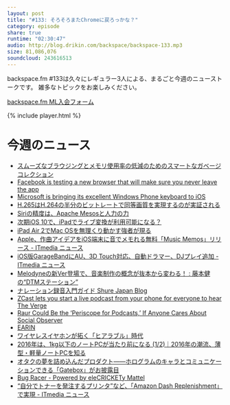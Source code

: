 ```yaml
---
layout: post
title: "#133: そろそろまたChromeに戻ろっかな？"
category: episode
share: true
runtime: "02:30:47"
audio: http://blog.drikin.com/backspace/backspace-133.mp3
size: 81,086,076
soundcloud: 243616513
---
```

backspace.fm #133は久々にレギュラー3人による、まるごと今週のニューストークです。
雑多なトピックをお楽しみください。


[backspace.fm ML入会フォーム](http://backspace.us11.list-manage.com/subscribe?u=09c933bd3997c1d16dbed156a&id=84b6529b91)

{% include player.html %}

# 今週のニュース
- [スムーズなブラウジングとメモリ使用率の低減のためのスマートなガベージ コレクション](  http://googledevjp.blogspot.com/2016/01/blog-post_86.html)
- [Facebook is testing a new browser that will make sure you never leave the app](  http://thenextweb.com/facebook/2016/01/16/facebook-is-testing-a-new-browser-that-will-make-sure-you-never-leave-the-app/)
- [Microsoft is bringing its excellent Windows Phone keyboard to iOS](  http://www.theverge.com/2016/1/16/10778738/microsoft-windows-phone-word-flow-keyboard-iphone-ios)
- [H.265はH.264の半分のビットレートで同等画質を実現するのが実証される](  http://gigazine.net/news/20160117-h265-quality-testing/)
- [Siriの精度は、Apache Mesosと人力の力](  http://www.macotakara.jp/blog/category-54/entry-29030.html)
- [次期iOS 10で、iPadでライブ変換が利用可能になる？](  http://www.macotakara.jp/blog/rumor/entry-29029.html)
- [iPad Air 2でMac OSを無理くり動かす強者が現る](  http://www.gizmodo.jp/2016/01/macipad_ipad_air_2mac_os.html)
- [Apple、作曲アイデアをiOS端末に音でメモれる無料「Music Memos」リリース - ITmedia ニュース](http://www.itmedia.co.jp/news/articles/1601/21/news054.html)
- [iOS版GarageBandにAU、3D Touch対応、自動ドラマー、DJプレイ追加 - ITmedia ニュース](http://www.itmedia.co.jp/news/articles/1601/21/news068.html)
- [Melodyneの新Ver登場で、音楽制作の概念が抜本から変わる！ : 藤本健の“DTMステーション”](http://www.dtmstation.com/archives/51969286.html)
- [ナレーション録音入門ガイド  Shure Japan Blog](http://www.shureblog.jp/shure-notes/%E3%83%8A%E3%83%AC%E3%83%BC%E3%82%B7%E3%83%A7%E3%83%B3%E3%83%BB%E3%83%AC%E3%82%B3%E3%83%BC%E3%83%87%E3%82%A3%E3%83%B3%E3%82%B0%E5%85%A5%E9%96%80%E3%82%AC%E3%82%A4%E3%83%89/)
- [ZCast lets you start a live podcast from your phone for everyone to hear  The Verge](http://www.theverge.com/2016/1/21/10801098/zcast-live-podcast-ios-app-audio-streaming)
- [Raur Could Be the ‘Periscope for Podcasts,’ If Anyone Cares About Social   Observer](http://observer.com/2015/05/raur-kevin-kliman-podcasting-app-itunes-killer/)
- [EARIN](http://blog.drikin.com/2016/01/20/earin.html)
- [ワイヤレスイヤホンが拓く「ヒアラブル」時代](  http://m.jp.wsj.com/articles/SB11777697228475194531304581479333674215912)
- [2016年は、1kg以下のノートPCが当たり前になる (1/2)｜2016年の潮流、薄型・軽量ノートPCを知る](  http://ascii.jp/elem/000/001/104/1104837/)
- [オタクの夢を詰め込んだプロダクト——ホログラムのキャラとコミュニケーションできる「Gatebox」がお披露目](  http://jp.techcrunch.com/2016/01/18/gatebox/)
- [Bug Racer - Powered by eleCRICKETy  Mattel](http://www.bugracercar.com/)
- [“自分でトナーを発注するプリンタ”など、「Amazon Dash Replenishment」で実現 - ITmedia ニュース](http://www.itmedia.co.jp/news/articles/1601/20/news111.html)

